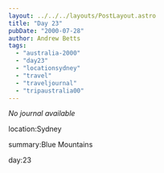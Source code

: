 ```yaml
---
layout: ../../../layouts/PostLayout.astro
title: "Day 23"
pubDate: "2000-07-28"
author: Andrew Betts
tags: 
  - "australia-2000"
  - "day23"
  - "locationsydney"
  - "travel"
  - "traveljournal"
  - "tripaustralia00"
---
```


_No journal available_

location:Sydney

summary:Blue Mountains

day:23
